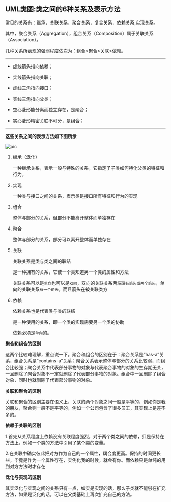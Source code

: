 ## UML类图:类之间的6种关系及表示方法

常见的关系有：继承，关联关系，聚合关系，复合关系，依赖关系,实现关系。

其中，聚合关系（Aggregation），组合关系（Composition）属于关联关系（Association）。

几种关系所表现的强弱程度依次为：组合>聚合>关联>依赖。

---

+ 虚线箭头指向依赖；

+ 实线箭头指向关联；

+ 虚线三角指向接口；

+ 实线三角指向父类；

+ 空心菱形能分离而独立存在，是聚合；

+ 实心菱形精密关联不可分，是组合；

---

**这些关系之间的表示方法如下图所示**

![pic](C:\Users\Lenovo\Desktop\QQ201912141552_OCR\pic.jpg)

1. 继承（泛化）

   一种继承关系，表示一般与特殊的关系，它指定了子类如何特化父类的特征和行为。

2. 实现

   一种类与接口之间的关系，表示类是接口所有特征和行为的实现

3. 组合

   整体与部分的关系，但部分不能离开整体而单独存在

4. 聚合

   整体与部分的关系，部分可以离开整体而单独存在

5. 关联

   关联关系是类与类之间的联结 

   是一种拥有的关系，它使一个类知道另一个类的属性和方法

   关联关系可以是`单向`也可以是`双向`，双向的关联关系两端`没有箭头或两个箭头`，单向的关联关系`有一个箭头`，而且箭头在被关联类方

6. 依赖

   依赖关系也是代表类与类的联结 

   是一种使用的关系，即一个类的实现需要另一个类的协助

   依赖必须是`单向`的。 

**聚合和组合的区别**

这两个比较难理解，重点说一下。聚合和组合的区别在于：聚合关系是“has-a”关系，组合关系是“contains-a”关系；聚合关系表示整体与部分的关系比较弱，而组合比较强；聚合关系中代表部分事物的对象与代表聚合事物的对象的生存期无关，一旦删除了聚合对象不一定就删除了代表部分事物的对象。组合中一旦删除了组合对象，同时也就删除了代表部分事物的对象。 

**关联和聚合的区别**

关联和聚合的区别主要在语义上，关联的两个对象之间一般是平等的，例如你是我的朋友，聚合则一般不是平等的，例如一个公司包含了很多员工，其实现上是差不多的。  

**依赖于关联的区别**

1.首先从关系程度上依赖没有关联程度强烈，对于两个类之间的依赖，只是保持在方法上，例如一个类的方法中引用了某个类的变量。

2.在关联中确实彼此把对方作为自己的一个属性，耦合度更高。保持的时间更长些，毕竟是作为一个属性存在，实例化我的时候，就会有你。而依赖只是单纯的用到对方方法时才存在

**泛化与实现的区别**

其实泛化与实现之间的关系只有一点，如实是实现的话，那么子类就不能够在扩充方法，如果是泛化的话，可以在父类基础上再次扩充自己的方法。